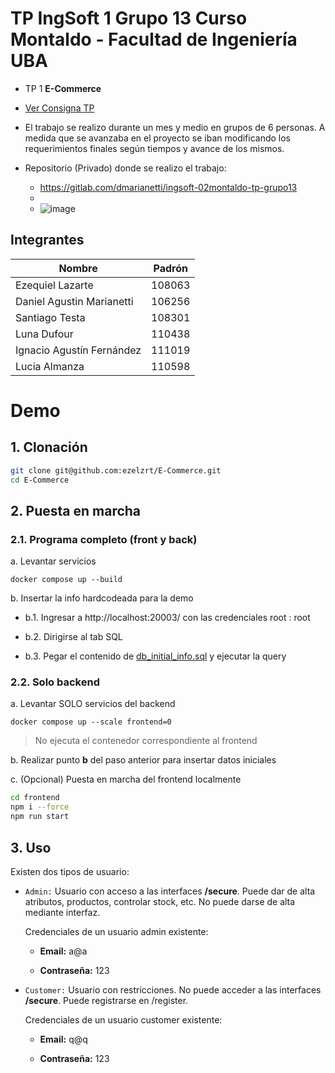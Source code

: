 # TP IngSoft 1 Grupo 13 Curso Montaldo - Facultad de Ingeniería UBA

- TP 1 **E-Commerce**

- [Ver Consigna TP](consigna_TP.pdf)

- El trabajo se realizo durante un mes y medio en grupos de 6 personas. A medida que se avanzaba en el proyecto se iban modificando los requerimientos finales según tiempos y avance de los mismos.

- Repositorio (Privado) donde se realizo el trabajo:
    - https://gitlab.com/dmarianetti/ingsoft-02montaldo-tp-grupo13
    -       
    - ![image](https://github.com/user-attachments/assets/396730fc-fe17-42c9-a90d-bb66f8adb8d0)


## Integrantes

| Nombre | Padrón |
| ------ | ------ |
| Ezequiel Lazarte | 108063 |
| Daniel Agustin Marianetti | 106256 |
| Santiago Testa | 108301 | 
| Luna Dufour | 110438 |
| Ignacio Agustín Fernández | 111019 |
| Lucia Almanza | 110598 |

# Demo

## 1. Clonación
```bash
git clone git@github.com:ezelzrt/E-Commerce.git
cd E-Commerce
```
## 2. Puesta en marcha

### 2.1. Programa completo (front y back)
a. Levantar servicios
```
docker compose up --build
```
b. Insertar la info hardcodeada para la demo

- b.1. Ingresar a http://localhost:20003/ con las credenciales root : root

- b.2. Dirigirse al tab SQL

- b.3. Pegar el contenido de [db_initial_info.sql](backend\db_initial_info.sql) y ejecutar la query

### 2.2. Solo backend 
a. Levantar SOLO servicios del backend
```
docker compose up --scale frontend=0
```
> No ejecuta el contenedor correspondiente al frontend

b. Realizar punto **b** del paso anterior para insertar datos iniciales

c. (Opcional) Puesta en marcha del frontend localmente

```bash
cd frontend
npm i --force
npm run start
```

## 3. Uso

Existen dos tipos de usuario: 
- `Admin:` Usuario con acceso a las interfaces **/secure**. Puede dar de alta atributos, productos, controlar stock, etc. No puede darse de alta mediante interfaz.

    Credenciales de un usuario admin existente: 

    - **Email:** a@a

    - **Contraseña:** 123


- `Customer:` Usuario con restricciones. No puede acceder a las interfaces **/secure**. Puede registrarse en /register.


    Credenciales de un usuario customer existente: 

    - **Email:** q@q

    - **Contraseña:** 123
